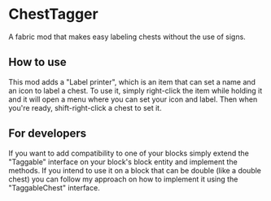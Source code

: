 # ChestTagger

A fabric mod that makes easy labeling chests without the use of signs.

## How to use

This mod adds a "Label printer", which is an item that can set a name and an icon to label a chest. To use it, simply right-click the item while holding it and it will open a menu where you can set your icon and label. Then when you're ready, shift-right-click a chest to set it.

## For developers

If you want to add compatibility to one of your blocks simply extend the "Taggable" interface on your block's block entity and implement the methods. If you intend to use it on a block that can be double (like a double chest) you can follow my approach on how to implement it using the "TaggableChest" interface.
